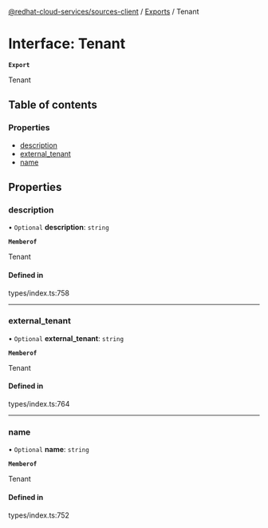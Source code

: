 [@redhat-cloud-services/sources-client](../README.md) / [Exports](../modules.md) / Tenant

# Interface: Tenant

**`Export`**

Tenant

## Table of contents

### Properties

- [description](Tenant.md#description)
- [external\_tenant](Tenant.md#external_tenant)
- [name](Tenant.md#name)

## Properties

### description

• `Optional` **description**: `string`

**`Memberof`**

Tenant

#### Defined in

types/index.ts:758

___

### external\_tenant

• `Optional` **external\_tenant**: `string`

**`Memberof`**

Tenant

#### Defined in

types/index.ts:764

___

### name

• `Optional` **name**: `string`

**`Memberof`**

Tenant

#### Defined in

types/index.ts:752
